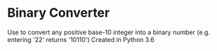 # Binary Converter

Use to convert any positive base-10 integer into a binary number
(e.g. entering '22' returns '10110')
Created in Python 3.6
